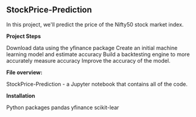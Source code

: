 ## StockPrice-Prediction

In this project, we'll predict the price of the Nifty50 stock market index.

**Project Steps**

Download data using the yfinance package
Create an initial machine learning model and estimate accuracy
Build a backtesting engine to more accurately measure accuracy
Improve the accuracy of the model.

**File overview:**

StockPrice-Prediction - a Jupyter notebook that contains all of the code.

**Installation**

Python packages
pandas
yfinance
scikit-lear
